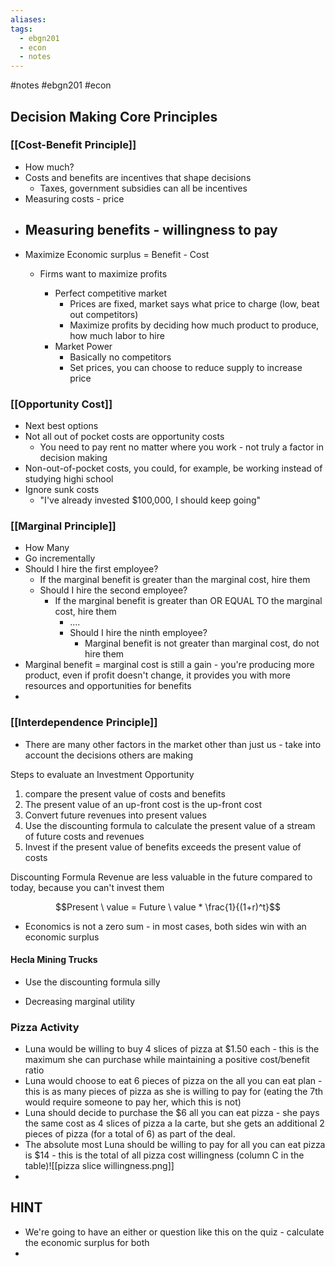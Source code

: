```yaml
---
aliases: 
tags:
  - ebgn201
  - econ
  - notes
---
```



#notes #ebgn201 #econ

## Decision Making Core Principles

### [[Cost-Benefit Principle]]
- How much?
- Costs and benefits are incentives that shape decisions
	-  Taxes, government subsidies can all be incentives
- Measuring costs - price
- Measuring benefits - willingness to pay
	- 
- Maximize Economic surplus = Benefit - Cost
	- Firms want to maximize profits 

		- Perfect competitive market
			- Prices are fixed, market says what price to charge (low, beat out competitors)
			- Maximize profits by deciding how much product to produce, how much labor to hire
		- Market Power
			- Basically no competitors
			- Set prices, you can choose to reduce supply to increase price

### [[Opportunity Cost]]
- Next best options
- Not all out of pocket costs are opportunity costs
	- You need to pay rent no matter where you work - not truly a factor in decision making
- Non-out-of-pocket costs, you could, for example, be working instead of studying highi school
- Ignore sunk costs 
	- "I've already invested $100,000, I should keep going"
### [[Marginal Principle]]
- How Many
- Go incrementally
- Should I hire the first employee?
	- If the marginal benefit is greater than the marginal cost, hire them
	- Should I hire the second employee?
		- If the marginal benefit is greater than OR EQUAL TO the marginal cost, hire them
			- ....
			- Should I hire the ninth employee?
				- Marginal benefit is not greater than marginal cost, do not hire them
- Marginal benefit = marginal cost is still a gain - you're producing more product, even if profit doesn't change, it provides you with more resources and opportunities for benefits
- 



### [[Interdependence Principle]]
- There are many other factors in the market other than just us - take into account the decisions others are making


Steps to evaluate an Investment Opportunity
1. compare the present value of costs and benefits
2. The present value of an up-front cost is the up-front cost
3. Convert future revenues into present values
4. Use the discounting formula to calculate the present value of a stream of future costs and revenues
5. Invest if the present value of benefits exceeds the present value of costs 

Discounting Formula
Revenue are less valuable in the future compared to today, because you can't invest them

$$Present \ value = Future \ value * \frac{1}{(1+r)^t}$$


- Economics is not a zero sum - in most cases, both sides win with an economic surplus

#### Hecla Mining Trucks

- Use the discounting formula silly


- Decreasing marginal utility 

### Pizza Activity
- Luna would be willing to buy 4 slices of pizza at $1.50 each - this is the maximum she can purchase while maintaining a positive cost/benefit ratio
- Luna would choose to eat 6 pieces of pizza on the all you can eat plan - this is as many pieces of pizza as she is willing to pay for (eating the 7th would require someone to pay her, which this is not) 
- Luna should decide to purchase the $6 all you can eat pizza - she pays the same cost as 4 slices of pizza a la carte, but she gets an additional 2 pieces of pizza (for a total of 6) as part of the deal. 
- The absolute most Luna should be willing to pay for all you can eat pizza is $14 - this is the total of all pizza cost willingness (column C in the table)![[pizza slice willingness.png]]
- 
## HINT
- We're going to have an either or question like this on the quiz - calculate the economic surplus for both
- 